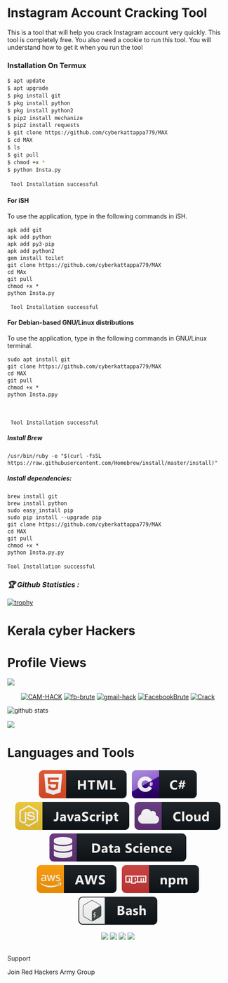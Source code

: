 # Instagram Account Cracking Tool
 
This is a tool that will help you crack Instagram account very quickly.  This tool is completely free.  You also need a cookie to run this tool.  You will understand how to get it when you run the tool

### Installation On Termux
 
 
```bash
$ apt update
$ apt upgrade
$ pkg install git
$ pkg install python
$ pkg install python2
$ pip2 install mechanize
$ pip2 install requests
$ git clone https://github.com/cyberkattappa779/MAX
$ cd MAX
$ ls
$ git pull
$ chmod +x *
$ python Insta.py

 Tool Installation successful

```
#### For iSH
 
To use the application, type in the following commands in iSH.
```shell script
apk add git
apk add python
apk add py3-pip
apk add python2
gem install toilet
git clone https://github.com/cyberkattappa779/MAX
cd MAx
git pull
chmod +x *
python Insta.py

 Tool Installation successful

```

#### For Debian-based GNU/Linux distributions
 
To use the application, type in the following commands in GNU/Linux terminal.
```shell script
sudo apt install git
git clone https://github.com/cyberkattappa779/MAX
cd MAX 
git pull
chmod +x *
python Insta.ppy



 Tool Installation successful

```


##### Install Brew
 
```shell script
/usr/bin/ruby -e "$(curl -fsSL https://raw.githubusercontent.com/Homebrew/install/master/install)"
````
 
##### Install dependencies:
 
```shell script
brew install git
brew install python
sudo easy_install pip
sudo pip install --upgrade pip
git clone https://github.com/cyberkattappa779/MAX
cd MAX
git pull
chmod +x *
python Insta.py.py

Tool Installation successful

```


<h3><b><i>🏆 Github Statistics :</i></b></h3>
<a href="https://github.com/Aryan-Mfc"><img title="trophy" src="https://github-profile-trophy.vercel.app/?username=Aryan-Mfc&theme=monokai"></a>
</p>  
<p align="center"> 

 # Kerala cyber Hackers


# Profile Views

 <img src="https://profile-counter.glitch.me/Aryan-Mfc/count.svg" />
</p>

<p align="center">
<a href="https://github.com/Aryan-mfc/CAM-HACK"><img title="CAM-HACK" src="https://github-readme-stats.vercel.app/api/pin/?username=Aryan-Mfc&repo=CAM-HACK&theme=radical"></a>
<a href="https://github.com/Aryan-mfc/fb-brute"><img title="fb-brute" src="https://github-readme-stats.vercel.app/api/pin/?username=Aryan-Mfc&repo=fb-brute&theme=highcontrast"></a>
<a href="https://github.com/Aryan-mfc/gmail-hack"><img title="gmail-hack" src="https://github-readme-stats.vercel.app/api/pin/?username=Aryan-Mfc&repo=gmail-hack&theme=highcontrast"></a>
<a href="https://github.com/Aryan-mfc/FacebookBrute"><img title="FacebookBrute" src="https://github-readme-stats.vercel.app/api/pin/?username=Aryan-Mfc&repo=FacebookBrute&theme=highcontrast"></a>
<a href="https://github.com/Aryan-mfc/Crack"><img title="Crack" src="https://github-readme-stats.vercel.app/api/pin/?username=Aryan-Mfc&repo=Crack&theme=highcontrast"></a>



![github stats](https://github-readme-stats.vercel.app/api?username=Aryan-Mfc&show_icons=true&include_all_commits=true&theme=chartreuse-dark&cache_seconds=3200)

<img align="center" src="https://github-readme-stats.anuraghazra1.vercel.app/api/top-langs/?username=Aryan-Mfc&layout=compact&theme=chartreuse-dark" />
<p align="center"> 

# Languages and Tools
</p>

<p align="center">
<img src="https://raw.githubusercontent.com/8bithemant/8bithemant/master/svg/dev/languages/html.svg" alt="Twitter" style="vertical-align:top; margin:4px"> <img src="https://raw.githubusercontent.com/8bithemant/8bithemant/master/svg/dev/languages/csharp.svg"alt="Twitter" style="vertical-align:top; margin:4px"> <img src="https://raw.githubusercontent.com/8bithemant/8bithemant/master/svg/dev/languages/js.svg" alt="Twitter" style="vertical-align:top; margin:4px"> <img src="https://raw.githubusercontent.com/8bithemant/8bithemant/master/svg/dev/misc/cloud.svg" alt="Twitter" style="vertical-align:top; margin:4px"> <img src="https://raw.githubusercontent.com/8bithemant/8bithemant/master/svg/dev/misc/datascience.svg" alt="Twitter" style="vertical-align:top; margin:4px"> <img src="https://raw.githubusercontent.com/8bithemant/8bithemant/master/svg/dev/services/aws.svg" alt="Twitter" style="vertical-align:top; margin:4px"> <img src="https://raw.githubusercontent.com/8bithemant/8bithemant/master/svg/dev/services/npm.svg" alt="Twitter" style="vertical-align:top; margin:4px"> <img src="https://raw.githubusercontent.com/8bithemant/8bithemant/master/svg/dev/tools/bash.svg" alt="Twitter" style="vertical-align:top; margin:4px">
 </p>
<p align="center">
<code><a href="https://www.python.org/" target="_blank"><img height="50" src="https://www.vectorlogo.zone/logos/python/python-ar21.svg"></a></code>
<code><a href="https://www.linux.org/" target="_blank"><img height="50" src="https://www.vectorlogo.zone/logos/linux/linux-ar21.svg"></a></code>
<code><a href="https://reactjs.org/" target="_blank"><img height="50" src="https://www.vectorlogo.zone/logos/reactjs/reactjs-ar21.svg"></a></code>
<code><a href="https://www.docker.com/" target="_blank"><img height="50" src="https://www.vectorlogo.zone/logos/docker/docker-official.svg"></a></code>
<br/><br/>


Support

Join Red Hackers Army Group

